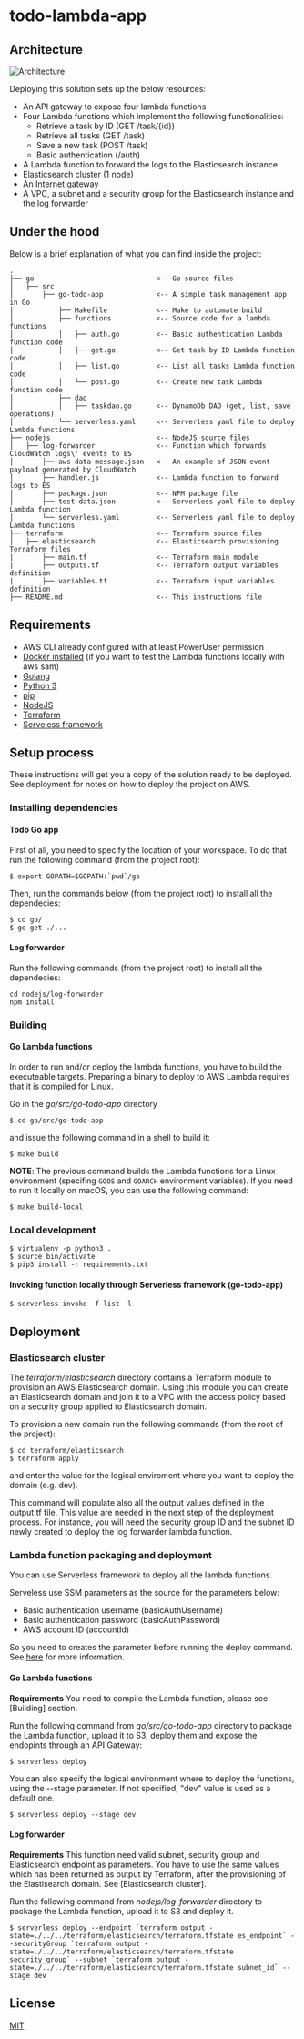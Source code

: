 # todo-lambda-app

## Architecture

![Architecture](aws-architecture.jpeg)

Deploying this solution sets up the below resources:
* An API gateway to expose four lambda functions
* Four Lambda functions which implement the following functionalities:
    * Retrieve a task by ID (GET /task/{id})
    * Retrieve all tasks (GET /task)
    * Save a new task (POST /task)
    * Basic authentication (/auth)
* A Lambda function to forward the logs to the Elasticsearch instance
* Elasticsearch cluster (1 node)
* An Internet gateway
* A VPC, a subnet and a security group for the Elasticsearch instance and the log forwarder

## Under the hood 

Below is a brief explanation of what you can find inside the project:

```
.
├── go                              <-- Go source files
│   ├── src
│       ├── go-todo-app             <-- A simple task management app in Go
│           ├── Makefile            <-- Make to automate build
│           ├── functions           <-- Source code for a lambda functions
│           │   ├── auth.go         <-- Basic authentication Lambda function code
│           │   ├── get.go          <-- Get task by ID Lambda function code
│           │   ├── list.go         <-- List all tasks Lambda function code
│           │   └── post.go         <-- Create new task Lambda function code
│           ├── dao
│           │   ├── taskdao.go      <-- DynamoDb DAO (get, list, save operations)
│           └── serverless.yaml     <-- Serverless yaml file to deploy Lambda functions 
├── nodejs                          <-- NodeJS source files
│   ├── log-forwarder               <-- Function which forwards CloudWatch logs\' events to ES  
│       ├── aws-data-message.json   <-- An example of JSON event payload generated by CloudWatch 
│       ├── handler.js              <-- Lambda function to forward logs to ES 
│       ├── package.json            <-- NPM package file
│       ├── test-data.json          <-- Serverless yaml file to deploy Lambda function
│       └── serverless.yaml         <-- Serverless yaml file to deploy Lambda functions 
├── terraform                       <-- Terraform source files
│   ├── elasticsearch               <-- Elasticsearch provisioning Terraform files 
|       ├── main.tf                 <-- Terraform main module
|       ├── outputs.tf              <-- Terraform output variables definition 
|       ├── variables.tf            <-- Terraform input variables definition
├── README.md                       <-- This instructions file
```

## Requirements

* AWS CLI already configured with at least PowerUser permission
* [Docker installed](https://www.docker.com/community-edition) (if you want to test the Lambda functions locally with aws sam)
* [Golang](https://golang.org)
* [Python 3](https://www.python.org/downloads/)
* [pip](https://pypi.org/project/pip/)
* [NodeJS](https://www.npmjs.com/get-npm)
* [Terraform](https://www.terraform.io/intro/getting-started/install.html)
* [Serveless framework](https://serverless.com/framework/docs/providers/aws/guide/quick-start/)

## Setup process

These instructions will get you a copy of the solution ready to be deployed. See deployment for notes on how to deploy the project on AWS.

### Installing dependencies

#### Todo Go app
First of all, you need to specify the location of your workspace. To do that run the following command (from the project root): 

```shell
$ export GOPATH=$GOPATH:`pwd`/go
```

Then, run the commands below (from the project root) to install all the dependecies:

```shell
$ cd go/
$ go get ./...
```
#### Log forwarder

Run the following commands (from the project root) to install all the dependecies:

```shell
cd nodejs/log-forwarder
npm install
```

### Building

#### Go Lambda functions
In order to run and/or deploy the lambda functions, you have to build the executeable targets.
Preparing a binary to deploy to AWS Lambda requires that it is compiled for Linux.

Go in the *go/src/go-todo-app* directory

```shell
$ cd go/src/go-todo-app
```

and issue the following command in a shell to build it:

```shell
$ make build
```
**NOTE**: The previous command builds the Lambda functions for a Linux environment (specifing `GOOS` and `GOARCH` environment variables). If you need to run it locally on macOS, you can use the following command:

```shell
$ make build-local
```

### Local development

```shell
$ virtualenv -p python3 .
$ source bin/activate
$ pip3 install -r requirements.txt
```

#### Invoking function locally through Serverless framework (go-todo-app)
```shell
$ serverless invoke -f list -l
```

## Deployment

### Elasticsearch cluster 

The *terraform/elasticsearch* directory contains a Terraform module to provision an AWS Elasticsearch domain. 
Using this module you can create an Elasticsearch domain and join it to a VPC with the access policy based on a security group applied to Elasticsearch domain.

To provision a new domain run the following commands (from the root of the project):

```shell
$ cd terraform/elasticsearch
$ terraform apply
```

and enter the value for the logical enviroment where you want to deploy the domain (e.g. dev). 

This command will populate also all the output values defined in the output.tf file. 
This value are needed in the next step of the deployment process. For instance, you will need the security group ID and the subnet ID newly created to deploy the log forwarder lambda function. 

### Lambda function packaging and deployment

You can use Serverless framework to deploy all the lambda functions.

Serveless use SSM parameters as the source for the parameters below:
* Basic authentication username (basicAuthUsername)
* Basic authentication password (basicAuthPassword)
* AWS account ID (accountId)

So you need to creates the parameter before running the deploy command. See [here](https://docs.aws.amazon.com/cli/latest/reference/ssm/put-parameter.html) for more information. 

#### Go Lambda functions

**Requirements**
You need to compile the Lambda function, please see [Building] section. 

Run the following command from *go/src/go-todo-app* directory to package the Lambda function, upload it to S3, deploy them and expose the endopints through an API Gateway:

```shell
$ serverless deploy
```

You can also specify the logical environment where to deploy the functions, using the --stage parameter. If not specified, "dev" value is used as a default one. 

```shell
$ serverless deploy --stage dev
```

#### Log forwarder

**Requirements**
This function need valid subnet, security group and Elasticsearch endpoint as parameters. You have to use the same values which has been returned as output by Terraform, after the provisioning of the Elastisearch domain. See [Elasticsearch cluster].

Run the following command from *nodejs/log-forwarder* directory to package the Lambda function, upload it to S3 and deploy it. 

```shell
$ serverless deploy --endpoint `terraform output -state=./../../terraform/elasticsearch/terraform.tfstate es_endpoint` --securityGroup `terraform output -state=./../../terraform/elasticsearch/terraform.tfstate security_group` --subnet `terraform output -state=./../../terraform/elasticsearch/terraform.tfstate subnet_id` --stage dev
```

## License
[MIT](https://choosealicense.com/licenses/mit/)
